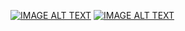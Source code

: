 [![IMAGE ALT TEXT](http://img.youtube.com/vi/Gl0v2TtOSTw/0.jpg)](https://www.youtube.com/watch?v=Gl0v2TtOSTw "第14周翻轉教學時間物件與日期物件")
[![IMAGE ALT TEXT](http://img.youtube.com/vi/q8LBpps00-A/0.jpg)](https://www.youtube.com/watch?v=q8LBpps00-A "時間與日期類別設計")
